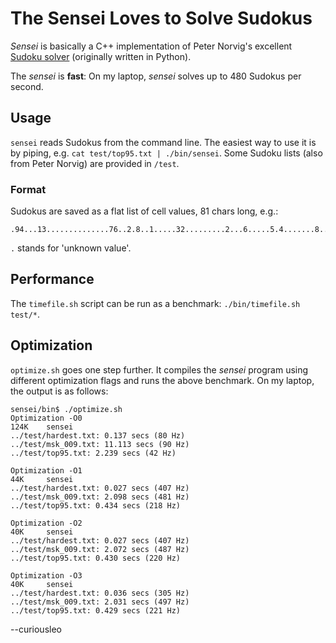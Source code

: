 # The Sensei Loves to Solve Sudokus

_Sensei_ is basically a C++ implementation of Peter Norvig's excellent
[Sudoku solver](http://norvig.com/sudoku.html "Peter Norvig's Sudoku
solver explained") (originally written in Python).

The _sensei_ is **fast**: On my laptop, _sensei_ solves up to 480
Sudokus per second.

## Usage

`sensei` reads Sudokus from the command line. The easiest way to use it
is by piping, e.g. `cat test/top95.txt | ./bin/sensei`. Some Sudoku lists
(also from Peter Norvig) are provided in `/test`.

### Format

Sudokus are saved as a flat list of cell values, 81 chars long, e.g.:

	.94...13..............76..2.8..1.....32.........2...6.....5.4.......8..7..63.4..8

`.` stands for 'unknown value'.

## Performance

The `timefile.sh` script can be run as a benchmark: `./bin/timefile.sh
test/*`.

## Optimization

`optimize.sh` goes one step further. It compiles the _sensei_ program
using different optimization flags and runs the above benchmark. On my
laptop, the output is as follows:

	sensei/bin$ ./optimize.sh
	Optimization -O0
	124K    sensei
	../test/hardest.txt: 0.137 secs (80 Hz)
	../test/msk_009.txt: 11.113 secs (90 Hz)
	../test/top95.txt: 2.239 secs (42 Hz)

	Optimization -O1
	44K     sensei
	../test/hardest.txt: 0.027 secs (407 Hz)
	../test/msk_009.txt: 2.098 secs (481 Hz)
	../test/top95.txt: 0.434 secs (218 Hz)

	Optimization -O2
	40K     sensei
	../test/hardest.txt: 0.027 secs (407 Hz)
	../test/msk_009.txt: 2.072 secs (487 Hz)
	../test/top95.txt: 0.430 secs (220 Hz)

	Optimization -O3
	40K     sensei
	../test/hardest.txt: 0.036 secs (305 Hz)
	../test/msk_009.txt: 2.031 secs (497 Hz)
	../test/top95.txt: 0.429 secs (221 Hz)

--curiousleo
